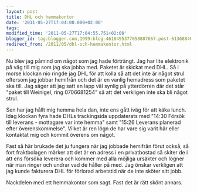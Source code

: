 ```yaml
---
layout: post
title: DHL och hemmakontor
date: '2011-05-27T17:04:00.000+02:00'
tags: 
modified_time: '2011-05-27T17:04:55.751+02:00'
blogger_id: tag:blogger.com,1999:blog-4618495377058807667.post-6136884691726585051
redirect_from: /2011/05/dhl-och-hemmakontor.html
---
```


Nu blev jag påmind om något som jag hade förträngt.  Jag har lite
elektronik på väg till mig som jag ska jobba med.  Paketet är skickat
med DHL.  Så i morse klockan nio ringde jag DHL för att kolla så att
det inte är något strul eftersom jag jobbar hemifrån och det är en
vanlig hemadress som paketet ska till.  Jag säger att jag satt en lapp
väl synlig på ytterdörren där det står "paket till Weinigel, ring
0706681254" så att det verkligen inte ska bli något strul.

Sen har jag hållt mig hemma hela dan, inte ens gått iväg för att käka
lunch.  Idag klockan fyra hade DHLs trackingsida uppdaterats med
"14:30 Försök till leverans - mottagare var inte hemma" samt "15:26
Leverans planerad efter överenskommelse".  Vilket är ren lögn de har
vare sig varit här eller kontaktat mig och kommit överens om något.

Fast så här brukade det ju fungera när jag jobbade hemifrån förut
också, så fort fraktbolagen märker att det är en adress i en
privatbostad så skiter de i att ens försöka leverera och kommer med
alla möjliga ursäkter och lögner när man ringer och undrar vad de
håller på med.  Jag önskar verkligen att jag kunde fakturera DHL för
förlorad arbetstid när de inte sköter sitt jobb.

Nackdelen med ett hemmakontor som sagt.  Fast det är rätt skönt
annars.

